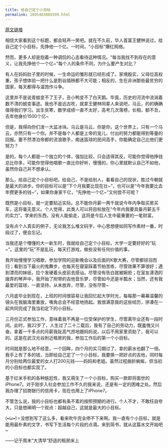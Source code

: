 ```yaml
---
title: 给自己定个小目标
permalink: 1695483889399.html
---
```


[原文链接](https://www.jianshu.com/p/1ae30f083b34)

相信大家看到这个标题，都会轻声一笑吧。就在不久前，华人首富王健林说过，给自己定个小目标，先挣他一个亿。一时间，“小目标”爆红网络。

然而，更多人却是抱着一种调侃的心态看待这种情况。“每当我找不到存在的意义，让我先挣他个一个亿~”每个人的条件不同，为什么要产生对比？

有人在妈妈肚子里的时候，一生命运的雏形就已经形成了。家境殷实，父母位高权重，孩子想体验一把什么是割谷插秧都不大可能；相反的，生在非洲那些最贫穷的国家，每天都得与温饱作斗争。

这里并不是说青蛙变不了王子，丑小鸭变不了白天鹅。毕竟，历史的河流中流淌着数不清的蜕变事迹。我也不是远古吹，就拿王健林同辈人来说吧，马云，的的确确值得我们学习。出生贫寒，数学成绩一直不太好，高考几次落榜，长相，额不丑，去年他身价1500个亿~

但是，我得向你们泼一大盆冰块。马云是马云，你是你，这个世界上，只有一个马云，亦然只有一个你。并不是每个人都是上帝的宠儿，付出的努力都能得到等量的回报。要不然漂泊帝都的流浪歌手，痴迷篮球的民间高手，你能确定自己比他们更努力？

是的，每个人都是一个独立的个体，强加比较，只会适得其反。可能你觉得他挣钱总比你多，可能你觉得他唱歌一直比你好听，慢慢的，你心里就默认自己不如他，虽然你自己并不想承认。

那么，给自己定个小目标吧。给自己，不是给别人，看看自己的现状，胜过今朝就是最大的进步。你的目标可以是“下个月我要比现在壮~”，也可以是“今年我要比去年攒更多的钱~”，如果你身家千亿，“先挣他一个亿~”又何尝不可呢？

既然是小目标，就一定要贴近实际。总不能你月薪一两千就说今年内争取买房买车，这将毫无意义。个人觉得，此类人可以将目标放在“今年内我要具备月薪五千的实力”。学来的东西，没有人能偷走，这将是今后人生中最重要的一笔财富。

没有点个人真实的例子，无论我怎么堆文码字，中心思想便如同写作素材一番，时段过了，便会忘记。

当我还是个懵懂的大一新生时，我就给自己定个小目标，大学一定要好好的“玩~”。这里的“玩”不是乱玩，每天打游戏，做些没有任何价值的事。

我开始慢慢学习唱歌，参加学院的迎新晚会以及后面的K歌大赛，尽管都铩羽而归；看到当下最火的鬼舞步，也每天在寝室踩着节拍苦练，尽管效果不算很好；遇到漂亮的妹纸，拉个发硬着头皮前去搭讪，尽管没有告白就被婉拒；在室友潇洒的拨弄的琴声中，我开始了附带的吉他音乐梦，尽管如今还是半瓢水；当然，还有我最爱的篮球，一直坚持，从未放弃，尽管，没有尽管~

六月底毕业到现在，上班的时间很容易让我回忆起大学时光，每每那一幕幕温馨的镜头在我脑海里重放，嘴角总会不经意地扬起。我很满意我的这些经历，拼凑在一起共同完成了我当初定下的小目标。

三月份正式参加工作，意味着我不再是一位受保护的学生，尽管离毕业还有一段时间。此时，我22岁了，人生过了二十二载后，我有了自己的劳动力，既羞愧又兴奋。拿着一千多点的月薪我趾高气昂地跟妈妈说，以后不用家里资助了，我可以的。这是在武汉光谷附近租房的我，参加工作后的第一个小目标。

时间就是那么地不经意，一个回眸，四个月的实习期过了，拿的薪水也翻了一倍。我手上有了多的钱，当即给自己定了一个小目标，我要换一把好点的吉他，同时每月分别给两位最爱的女人打200元钱——妈妈和老姐。虽然过程曲折蜿蜒，但当初的小目标也都实现了。

基于红米手机的各种尴尬性，我又萌生了一个小目标，购买一款即将面世的iPhone7。对于刚步入社会参加工作不久的我来说，还是有一定的困难之处。然后我办理了招商银行的信用卡，现在也用上了iPhone7。

不管怎么说，我的小目标也都有条不紊的按照预期的进行。个人不才，不敢枉自夸大，只是想阐明一个观点：超越自己，这就是最大的小目标。

(•̀ω•́)✧没想到写了这么多，看来吹牛完全停不下来啊。我一直有个小目标，就是能用最朴素的文字，书写下生活每个片段的点滴。来到简书，就从这篇水文开始吧~

——记于周末“大清早”舒适的租房床上
